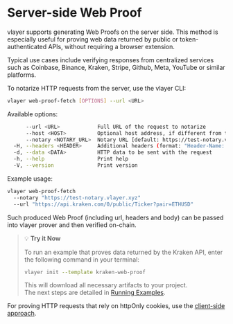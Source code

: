 # Server-side Web Proof
vlayer supports generating Web Proofs on the server side. This method is especially useful for proving web data returned by public or token-authenticated APIs, without requiring a browser extension.

Typical use cases include verifying responses from centralized services such as Coinbase, Binance, Kraken, Stripe, Github, Meta, YouTube or similar platforms.

To notarize HTTP requests from the server, use the vlayer CLI:
```sh
vlayer web-proof-fetch [OPTIONS] --url <URL>
```

Available options: 
```sh
      --url <URL>            Full URL of the request to notarize
      --host <HOST>          Optional host address, if different from the domain provided in URL
      --notary <NOTARY_URL>  Notary URL [default: https://test-notary.vlayer.xyz/v0.1.0-alpha.8]
  -H, --headers <HEADER>     Additional headers (format: "Header-Name: Header-Value")
  -d, --data <DATA>          HTTP data to be sent with the request
  -h, --help                 Print help
  -V, --version              Print version
```

Example usage: 
```sh
vlayer web-proof-fetch 
  --notary "https://test-notary.vlayer.xyz" 
  --url "https://api.kraken.com/0/public/Ticker?pair=ETHUSD"
```

Such produced Web Proof (including url, headers and body) can be passed into vlayer prover and then verified on-chain. 

> 💡 **Try it Now**
>
> To run an example that proves data returned by the Kraken API, enter the following command in your terminal:
>
> ```bash
> vlayer init --template kraken-web-proof
> ```
>
> This will download all necessary artifacts to your project.  
> The next steps are detailed in [Running Examples](../getting-started/first-steps.md#running-examples-locally).

For proving HTTP requests that rely on httpOnly cookies, use the [client-side approach](/web-proof/quickstart-guide.html). 